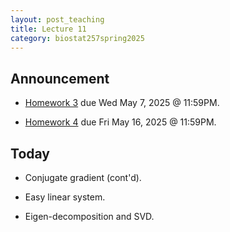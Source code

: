 ```yaml
---
layout: post_teaching
title: Lecture 11
category: biostat257spring2025
---
```


## Announcement

* [Homework 3](https://ucla-biostat-257.github.io/2025spring/hw/hw3/hw03.html) due Wed May 7, 2025 @ 11:59PM.

* [Homework 4](https://ucla-biostat-257.github.io/2025spring/hw/hw4/hw04.html) due Fri May 16, 2025 @ 11:59PM.

## Today

* Conjugate gradient (cont'd).

* Easy linear system.

* Eigen-decomposition and SVD.
